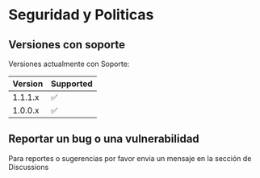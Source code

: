 # Seguridad y Politicas

## Versiones con soporte

Versiones actualmente con Soporte:

|  Version  | Supported          |
| --------- | ------------------ |
| 1.1.1.x   | :white_check_mark: |
| 1.0.0.x   | :white_check_mark: |

## Reportar un bug o una vulnerabilidad

Para reportes o sugerencias por favor envia un mensaje en la sección de Discussions
